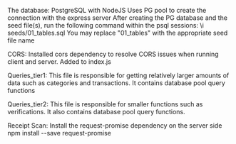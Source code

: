 The database:
PostgreSQL with NodeJS
Uses PG pool to create the connection with the express server
After creating the PG database and the seed file(s), run the following command within the psql sessions:
\i seeds/01_tables.sql
You may replace "01_tables" with the appropriate seed file name


CORS:
Installed cors dependency to resolve CORS issues when running client and server. Added to index.js

Queries_tier1:
This file is responsible for getting relatively larger amounts of data such as categories and transactions.
It contains database pool query functions

Queries_tier2:
This file is responsible for smaller functions such as verifications. It also contains database pool query functions.

Receipt Scan:
Install the request-promise dependency on the server side
npm install --save request-promise
